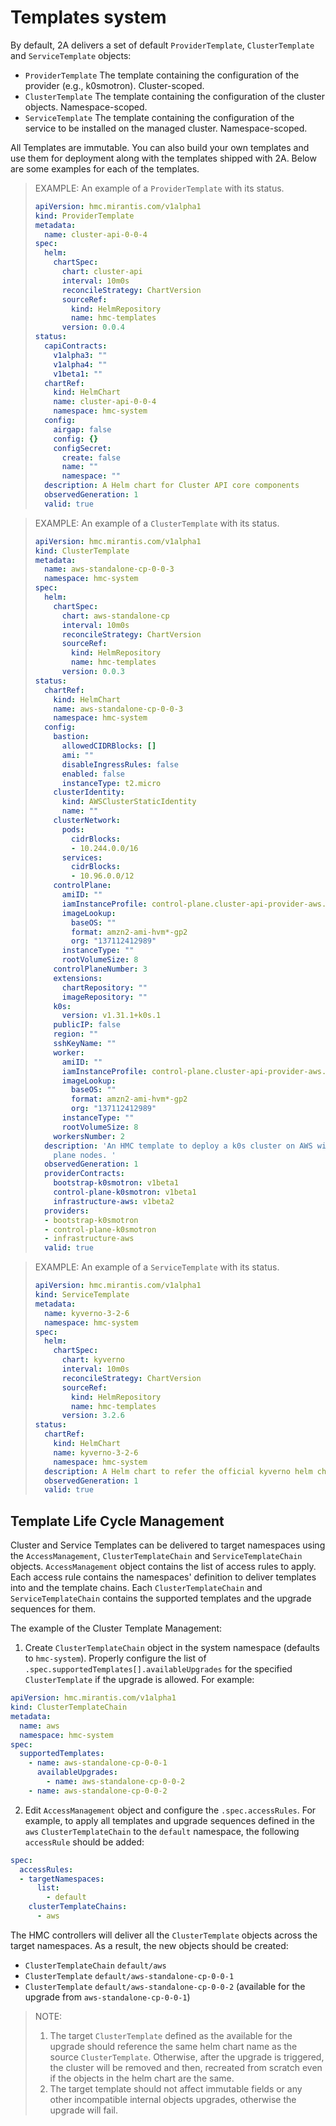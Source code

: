 # Templates system

By default, 2A delivers a set of default `ProviderTemplate`, `ClusterTemplate` and `ServiceTemplate` objects:

* `ProviderTemplate`
   The template containing the configuration of the provider (e.g., k0smotron). Cluster-scoped.
* `ClusterTemplate`
   The template containing the configuration of the cluster objects. Namespace-scoped.
* `ServiceTemplate`
   The template containing the configuration of the service to be installed on the managed cluster. Namespace-scoped.

All Templates are immutable. You can also build your own templates and use them for deployment along with the
templates shipped with 2A. Below are some examples for each of the templates.

> EXAMPLE: An example of a `ProviderTemplate` with its status.
> ```yaml
> apiVersion: hmc.mirantis.com/v1alpha1
> kind: ProviderTemplate
> metadata:
>   name: cluster-api-0-0-4
> spec:
>   helm:
>     chartSpec:
>       chart: cluster-api
>       interval: 10m0s
>       reconcileStrategy: ChartVersion
>       sourceRef:
>         kind: HelmRepository
>         name: hmc-templates
>       version: 0.0.4
> status:
>   capiContracts:
>     v1alpha3: ""
>     v1alpha4: ""
>     v1beta1: ""
>   chartRef:
>     kind: HelmChart
>     name: cluster-api-0-0-4
>     namespace: hmc-system
>   config:
>     airgap: false
>     config: {}
>     configSecret:
>       create: false
>       name: ""
>       namespace: ""
>   description: A Helm chart for Cluster API core components
>   observedGeneration: 1
>   valid: true
> ```

> EXAMPLE: An example of a `ClusterTemplate` with its status.
> ```yaml
> apiVersion: hmc.mirantis.com/v1alpha1
> kind: ClusterTemplate
> metadata:
>   name: aws-standalone-cp-0-0-3
>   namespace: hmc-system
> spec:
>   helm:
>     chartSpec:
>       chart: aws-standalone-cp
>       interval: 10m0s
>       reconcileStrategy: ChartVersion
>       sourceRef:
>         kind: HelmRepository
>         name: hmc-templates
>       version: 0.0.3
> status:
>   chartRef:
>     kind: HelmChart
>     name: aws-standalone-cp-0-0-3
>     namespace: hmc-system
>   config:
>     bastion:
>       allowedCIDRBlocks: []
>       ami: ""
>       disableIngressRules: false
>       enabled: false
>       instanceType: t2.micro
>     clusterIdentity:
>       kind: AWSClusterStaticIdentity
>       name: ""
>     clusterNetwork:
>       pods:
>         cidrBlocks:
>         - 10.244.0.0/16
>       services:
>         cidrBlocks:
>         - 10.96.0.0/12
>     controlPlane:
>       amiID: ""
>       iamInstanceProfile: control-plane.cluster-api-provider-aws.sigs.k8s.io
>       imageLookup:
>         baseOS: ""
>         format: amzn2-ami-hvm*-gp2
>         org: "137112412989"
>       instanceType: ""
>       rootVolumeSize: 8
>     controlPlaneNumber: 3
>     extensions:
>       chartRepository: ""
>       imageRepository: ""
>     k0s:
>       version: v1.31.1+k0s.1
>     publicIP: false
>     region: ""
>     sshKeyName: ""
>     worker:
>       amiID: ""
>       iamInstanceProfile: control-plane.cluster-api-provider-aws.sigs.k8s.io
>       imageLookup:
>         baseOS: ""
>         format: amzn2-ami-hvm*-gp2
>         org: "137112412989"
>       instanceType: ""
>       rootVolumeSize: 8
>     workersNumber: 2
>   description: 'An HMC template to deploy a k0s cluster on AWS with bootstrapped control
>     plane nodes. '
>   observedGeneration: 1
>   providerContracts:
>     bootstrap-k0smotron: v1beta1
>     control-plane-k0smotron: v1beta1
>     infrastructure-aws: v1beta2
>   providers:
>   - bootstrap-k0smotron
>   - control-plane-k0smotron
>   - infrastructure-aws
>   valid: true
> ```

> EXAMPLE: An example of a `ServiceTemplate` with its status.
> ```yaml
> apiVersion: hmc.mirantis.com/v1alpha1
> kind: ServiceTemplate
> metadata:
>   name: kyverno-3-2-6
>   namespace: hmc-system
> spec:
>   helm:
>     chartSpec:
>       chart: kyverno
>       interval: 10m0s
>       reconcileStrategy: ChartVersion
>       sourceRef:
>         kind: HelmRepository
>         name: hmc-templates
>       version: 3.2.6
> status:
>   chartRef:
>     kind: HelmChart
>     name: kyverno-3-2-6
>     namespace: hmc-system
>   description: A Helm chart to refer the official kyverno helm chart
>   observedGeneration: 1
>   valid: true
> ```

## Template Life Cycle Management

Cluster and Service Templates can be delivered to target namespaces using the `AccessManagement`,
`ClusterTemplateChain` and `ServiceTemplateChain` objects. `AccessManagement` object contains the list of
access rules to apply. Each access rule contains the namespaces' definition to deliver templates into and
the template chains. Each `ClusterTemplateChain` and `ServiceTemplateChain` contains the supported templates
and the upgrade sequences for them.

The example of the Cluster Template Management:

1. Create `ClusterTemplateChain` object in the system namespace (defaults to `hmc-system`). Properly configure
   the list of `.spec.supportedTemplates[].availableUpgrades` for the specified `ClusterTemplate` if the upgrade is allowed. For example:

```yaml
apiVersion: hmc.mirantis.com/v1alpha1
kind: ClusterTemplateChain
metadata:
  name: aws
  namespace: hmc-system
spec:
  supportedTemplates:
    - name: aws-standalone-cp-0-0-1
      availableUpgrades:
        - name: aws-standalone-cp-0-0-2
    - name: aws-standalone-cp-0-0-2
```

2. Edit `AccessManagement` object and configure the `.spec.accessRules`.
   For example, to apply all templates and upgrade sequences defined in the `aws` `ClusterTemplateChain` to the
   `default` namespace, the following `accessRule` should be added:

```yaml
spec:
  accessRules:
  - targetNamespaces:
      list:
        - default
    clusterTemplateChains:
      - aws
```

The HMC controllers will deliver all the `ClusterTemplate` objects across the target namespaces.
As a result, the new objects should be created:

* `ClusterTemplateChain` `default/aws`
* `ClusterTemplate` `default/aws-standalone-cp-0-0-1`
* `ClusterTemplate` `default/aws-standalone-cp-0-0-2` (available for the upgrade from `aws-standalone-cp-0-0-1`)

> NOTE:
>
> 1. The target `ClusterTemplate` defined as the available for the upgrade should reference the same helm chart name
> as the source `ClusterTemplate`. Otherwise, after the upgrade is triggered, the cluster will be removed and then,
> recreated from scratch even if the objects in the helm chart are the same.
> 2. The target template should not affect immutable fields or any other incompatible internal objects upgrades,
> otherwise the upgrade will fail.
